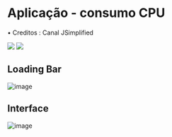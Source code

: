 # Aplicação - consumo CPU 

<div>
  <p> • Creditos : Canal JSimplified </p>
  <a href="https://www.youtube.com/channel/UCK94nZHoLfxXISrVflJqK5Q" target="_blank"><img src="https://img.shields.io/badge/YouTube-FF0000?style=for-the-badge&logo=youtube&logoColor=white" target="_blank"></a> 
  <a href="https://github.com/tylerlaceby/" target="_blank"><img src="https://img.shields.io/badge/GitHub-100000?style=for-the-badge&logo=github&logoColor=white" target="_blank"></a>
</div>

## Loading Bar 
  
![image](https://user-images.githubusercontent.com/66530386/166632759-3cbc3bf3-36f0-459e-b813-470d04fc3c01.png)

## Interface 

![image](https://user-images.githubusercontent.com/66530386/166642474-70faa209-57f8-4afc-abeb-63e7f32b32a9.png)

